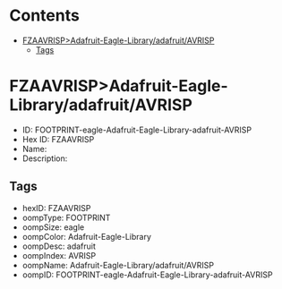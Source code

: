 



Contents
========

* [FZAAVRISP>Adafruit-Eagle-Library/adafruit/AVRISP](#fzaavrispadafruit-eagle-libraryadafruitavrisp)
	* [Tags](#tags)

# FZAAVRISP>Adafruit-Eagle-Library/adafruit/AVRISP

- ID: FOOTPRINT-eagle-Adafruit-Eagle-Library-adafruit-AVRISP
- Hex ID: FZAAVRISP
- Name: 
- Description: 

## Tags

- hexID: FZAAVRISP
- oompType: FOOTPRINT
- oompSize: eagle
- oompColor: Adafruit-Eagle-Library
- oompDesc: adafruit
- oompIndex: AVRISP
- oompName: Adafruit-Eagle-Library/adafruit/AVRISP
- oompID: FOOTPRINT-eagle-Adafruit-Eagle-Library-adafruit-AVRISP
